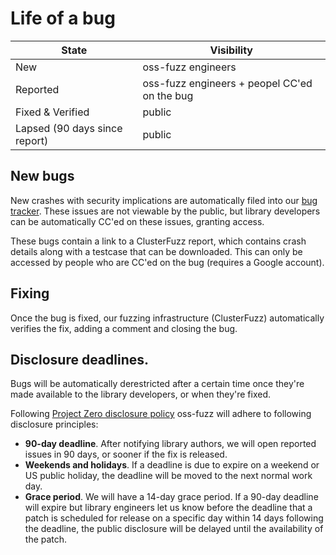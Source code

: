 # Life of a bug


| State    | Visibility |
|----------|------------|
| New      | oss-fuzz engineers |
| Reported | oss-fuzz engineers + peopel CC'ed on the bug |
| Fixed & Verified | public |
| Lapsed (90 days since report) | public |

## New bugs

New crashes with security implications are automatically filed into our [bug
tracker](https://bugs.chromium.org/p/oss-fuzz/issues/list). These issues are not
viewable by the public, but library developers can be automatically CC'ed on
these issues, granting access.

These bugs contain a link to a ClusterFuzz report, which contains crash details
along with a testcase that can be downloaded. This can only be accessed by
people who are CC'ed on the bug (requires a Google account).

## Fixing

Once the bug is fixed, our fuzzing infrastructure (ClusterFuzz) automatically
verifies the fix, adding a comment and closing the bug.

## Disclosure deadlines.

Bugs will be automatically derestricted after a certain time once they're
made available to the library developers, or when they're fixed.

Following [Project Zero disclosure policy](https://googleprojectzero.blogspot.com/2015/02/feedback-and-data-driven-updates-to.html)
oss-fuzz will adhere to following disclosure principles:
  - **90-day deadline**. After notifying library authors, we will open reported
    issues in 90 days, or sooner if the fix is released.
  - **Weekends and holidays**. If a deadline is due to expire on a weekend or
    US public holiday, the deadline will be moved to the next normal work day.
  - **Grace period**. We will have a 14-day grace period. If a 90-day deadline
    will expire but library engineers let us know before the deadline that a
    patch is scheduled for release on a specific day within 14 days following
    the deadline, the public disclosure will be delayed until the availability
    of the patch.
